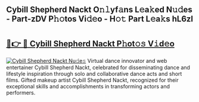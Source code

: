 ## Cybill Shepherd Nackt O𝚗𝚕yf𝚊ns L𝚎a𝚔ed N𝚞𝚍es - Part-zDV P𝚑𝚘tos Vi𝚍𝚎o - H𝚘𝚝 Part L𝚎a𝚔s hL6zl

# <h2><a href="http://kf08jy.oniu.top/?m=Cybill+Shepherd+Nackt">🔗👉 🔴 Cybill Shepherd Nackt P𝚑ot𝚘𝚜 V𝚒d𝚎o</a></h2>

[![Cybill Shepherd Nackt Nu𝚍e𝚜](https://i.imgur.com/0qMVB7G.gif)](http://kf08jy.oniu.top/?m=Cybill+Shepherd+Nackt)
Virtual dance innovator and web entertainer Cybill Shepherd Nackt, celebrated for disseminating dance and lifestyle inspiration through solo and collaborative dance acts and short films. Gifted makeup artist Cybill Shepherd Nackt, recognized for their exceptional skills and accomplishments in transforming actors and performers.  
